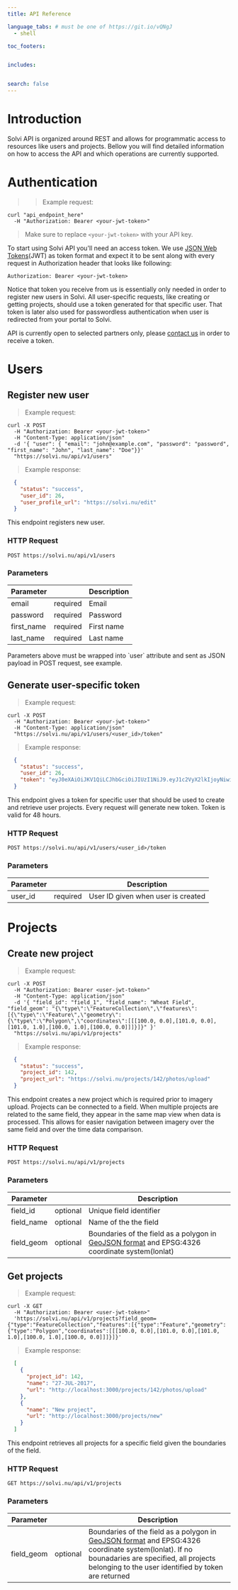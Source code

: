 ```yaml
---
title: API Reference

language_tabs: # must be one of https://git.io/vQNgJ
  - shell

toc_footers:


includes:


search: false
---
```


# Introduction

Solvi API is organized around REST and allows for programmatic access to resources like users and projects. Bellow you will find detailed information on how to access the API and which operations are currently supported.

# Authentication

> > Example request:

```shell
curl "api_endpoint_here"
  -H "Authorization: Bearer <your-jwt-token>"
```

> Make sure to replace `<your-jwt-token>` with your API key.

To start using Solvi API you'll need an access token. We use [JSON Web Tokens](https://jwt.io)(JWT) as token format and expect it to be sent along with every request in Authorization header that looks like following:

`Authorization: Bearer <your-jwt-token>`

Notice that token you receive from us is essentially only needed in order to register new users in Solvi. All user-specific requests, like creating or getting projects, should use a token generated for that specific user. That token is later also used for passwordless authentication when user is redirected from your portal to Solvi.

API is currently open to selected partners only, please [contact us](mailto:support@solvi.nu) in order to receive a token.

# Users

## Register new user

> Example request:

```shell
curl -X POST
  -H "Authorization: Bearer <your-jwt-token>"
  -H "Content-Type: application/json"
  -d '{ "user": { "email": "john@example.com", "password": "password", "first_name": "John", "last_name": "Doe"}}'
  "https://solvi.nu/api/v1/users"
```

> Example response:

```json
  {
    "status": "success",
    "user_id": 26,
    "user_profile_url": "https://solvi.nu/edit"
  }
```

This endpoint registers new user.

### HTTP Request

`POST https://solvi.nu/api/v1/users`

### Parameters

Parameter |  | Description
--------- | ------- | -----------
email | required | Email
password | required | Password
first_name | required | First name
last_name | required | Last name

<aside>
Parameters above must be wrapped into `user` attribute and sent as JSON payload in POST request, see example.
</aside>

## Generate user-specific token

> Example request:

```shell
curl -X POST
  -H "Authorization: Bearer <your-jwt-token>"
  -H "Content-Type: application/json"
  "https://solvi.nu/api/v1/users/<user_id>/token"
```

> Example response:

```json
  {
    "status": "success",
    "user_id": 26,
    "token": "eyJ0eXAiOiJKV1QiLCJhbGciOiJIUzI1NiJ9.eyJ1c2VyX2lkIjoyNiwiZXhwIjo0OCwiZXhwIjoxNTAxMjU2NzAyfQ.cu5zIye7ubBhv7YsFIxXkO0E_W0hG0VrlOTQx6L3b3c"
  }
```

This endpoint gives a token for specific user that should be used to create and retrieve user projects. Every request will generate new token. Token is valid for 48 hours.

### HTTP Request

`POST https://solvi.nu/api/v1/users/<user_id>/token`

### Parameters

Parameter |  | Description
--------- | ------- | -----------
user_id | required | User ID given when user is created

# Projects

## Create new project

> Example request:

```shell
curl -X POST
  -H "Authorization: Bearer <user-jwt-token>"
  -H "Content-Type: application/json"
  -d '{ "field_id": "field_1", "field_name": "Wheat Field", "field_geom": "{\"type\":\"FeatureCollection\",\"features\":[{\"type\":\"Feature\",\"geometry\":{\"type\":\"Polygon\",\"coordinates\":[[[100.0, 0.0],[101.0, 0.0],[101.0, 1.0],[100.0, 1.0],[100.0, 0.0]]]}]}" }'
  "https://solvi.nu/api/v1/projects"
```

> Example response:

```json
  {
    "status": "success",
    "project_id": 142,
    "project_url": "https://solvi.nu/projects/142/photos/upload"
  }
```

This endpoint creates a new project which is required prior to imagery upload. Projects can be connected to a field. When multiple projects are related to the same field, they appear in the same map view when data is processed. This allows for easier navigation between imagery over the same field and over the time data comparison.

### HTTP Request

`POST https://solvi.nu/api/v1/projects`

### Parameters

Parameter | | Description
--------- | ----------- | -----------
field_id | optional | Unique field identifier
field_name | optional | Name of the the field
field_geom | optional | Boundaries of the field as a polygon in [GeoJSON format](https://geojson.org/geojson-spec.html#introduction) and EPSG:4326 coordinate system(lonlat)


## Get projects

> Example request:

```shell
curl -X GET
  -H "Authorization: Bearer <user-jwt-token>"
  'https://solvi.nu/api/v1/projects?field_geom={"type":"FeatureCollection","features":[{"type":"Feature","geometry":{"type":"Polygon","coordinates":[[[100.0, 0.0],[101.0, 0.0],[101.0, 1.0],[100.0, 1.0],[100.0, 0.0]]]}]}'
```

> Example response:

```json
  [
    {
      "project_id": 142,
      "name": "27-JUL-2017",
      "url": "http://localhost:3000/projects/142/photos/upload"
    },
    {
      "name": "New project",
      "url": "http://localhost:3000/projects/new"
    }
  ]
```

This endpoint retrieves all projects for a specific field given the boundaries of the field.

### HTTP Request

`GET https://solvi.nu/api/v1/projects`

### Parameters

Parameter | | Description
--------- | ----------- | -----------
field_geom | optional | Boundaries of the field as a polygon in [GeoJSON format](https://geojson.org/geojson-spec.html#introduction) and EPSG:4326 coordinate system(lonlat). If no bounadaries are specified, all projects belonging to the user identified by token are returned
